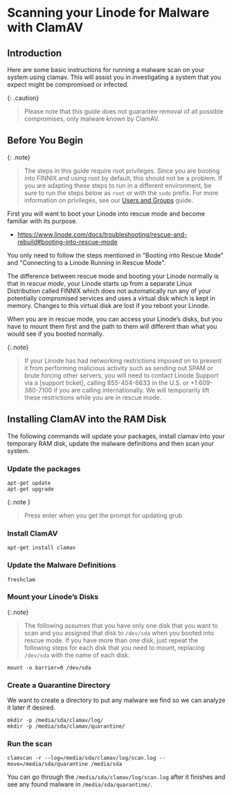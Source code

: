 # Scanning your Linode for Malware with ClamAV

## Introduction
Here are some basic instructions for running a malware scan on your system using clamav. This will assist you in investigating a system that you expect might be compromised or infected. 

{: .caution}
>
> Please note that this guide does not guarantee removal of all possible compromises, only malware known by ClamAV.
 
## Before You Begin

{: .note}
> The steps in this guide require root privileges. Since you are booting into FINNIX and using root by default, this should not be a problem. If you are adapting these steps to run in a different environment, be sure to run the steps below as `root` or with the `sudo` prefix. For more information on privileges, see our [Users and Groups](/docs/tools-reference/linux-users-and-groups) guide.

First you will want to boot your Linode into rescue mode and become familiar with its purpose.

  - https://www.linode.com/docs/troubleshooting/rescue-and-rebuild#booting-into-rescue-mode

You only need to follow the steps mentioned in "Booting into Rescue Mode" and "Connecting to a Linode Running in Rescue Mode".

The difference between rescue mode and booting your Linode normally is that in _rescue mode_, your Linode starts up from a separate Linux Distribution called FINNIX which does not automatically run any of your potentially compromised services and uses a virtual disk which is kept in memory. Changes to this virtual disk are lost if you reboot your Linode.

When you are in rescue mode, you can access your Linode’s disks, but you have to mount them first and the path to them will different than what you would see if you booted normally.

{:.note}
>
> If your Linode has had networking restrictions imposed on to prevent it from performing malicious activity such as sending out SPAM or brute forcing other servers, you will need to contact Linode Support via a [support ticket], calling 855-454-6633 in the U.S. or +1 609-380-7100 if you are calling internationally. We will temporarily lift these restrictions while you are in rescue mode.

## Installing ClamAV into the RAM Disk
The following commands will update your packages, install clamav into your temporary RAM disk, update the malware definitions and then scan your system.

### Update the packages
	apt-get update
	apt-get upgrade

 {:.note } 
>
> Press enter when you get the prompt for updating grub

### Install ClamAV
	apt-get install clamav

### Update the Malware Definitions	
	freshclam

### Mount your Linode’s Disks

{:.note}
>
> The following assumes that you have only one disk that you want to scan and you assigned that disk to `/dev/sda` when you booted into rescue mode. If you have more than one disk, just repeat the following steps for each disk that you need to mount, replacing `/dev/sda` with the name of each disk.

	mount -o barrier=0 /dev/sda

### Create a Quarantine Directory

We want to create a directory to put any malware we find so we can analyze it later if desired. 

	mkdir -p /media/sda/clamav/log/
	mkdir -p /media/sda/clamav/quarantine/

### Run the scan
	clamscan -r --log=/media/sda/clamav/log/scan.log --move=/media/sda/quarantine /media/sda

You can go through the `/media/sda/clamav/log/scan.log` after it finishes and see any found malware in `/media/sda/quarantine/`.
